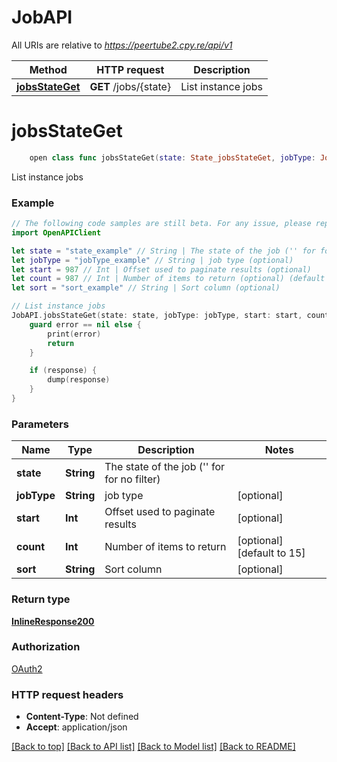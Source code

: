 # JobAPI

All URIs are relative to *https://peertube2.cpy.re/api/v1*

Method | HTTP request | Description
------------- | ------------- | -------------
[**jobsStateGet**](JobAPI.md#jobsstateget) | **GET** /jobs/{state} | List instance jobs


# **jobsStateGet**
```swift
    open class func jobsStateGet(state: State_jobsStateGet, jobType: JobType_jobsStateGet? = nil, start: Int? = nil, count: Int? = nil, sort: String? = nil, completion: @escaping (_ data: InlineResponse200?, _ error: Error?) -> Void)
```

List instance jobs

### Example 
```swift
// The following code samples are still beta. For any issue, please report via http://github.com/OpenAPITools/openapi-generator/issues/new
import OpenAPIClient

let state = "state_example" // String | The state of the job ('' for for no filter)
let jobType = "jobType_example" // String | job type (optional)
let start = 987 // Int | Offset used to paginate results (optional)
let count = 987 // Int | Number of items to return (optional) (default to 15)
let sort = "sort_example" // String | Sort column (optional)

// List instance jobs
JobAPI.jobsStateGet(state: state, jobType: jobType, start: start, count: count, sort: sort) { (response, error) in
    guard error == nil else {
        print(error)
        return
    }

    if (response) {
        dump(response)
    }
}
```

### Parameters

Name | Type | Description  | Notes
------------- | ------------- | ------------- | -------------
 **state** | **String** | The state of the job (&#39;&#39; for for no filter) | 
 **jobType** | **String** | job type | [optional] 
 **start** | **Int** | Offset used to paginate results | [optional] 
 **count** | **Int** | Number of items to return | [optional] [default to 15]
 **sort** | **String** | Sort column | [optional] 

### Return type

[**InlineResponse200**](InlineResponse200.md)

### Authorization

[OAuth2](../README.md#OAuth2)

### HTTP request headers

 - **Content-Type**: Not defined
 - **Accept**: application/json

[[Back to top]](#) [[Back to API list]](../README.md#documentation-for-api-endpoints) [[Back to Model list]](../README.md#documentation-for-models) [[Back to README]](../README.md)

